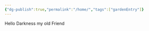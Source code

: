 ```yaml
---
{"dg-publish":true,"permalink":"/home/","tags":["gardenEntry"]}
---
```


Hello Darkness my old Friend
